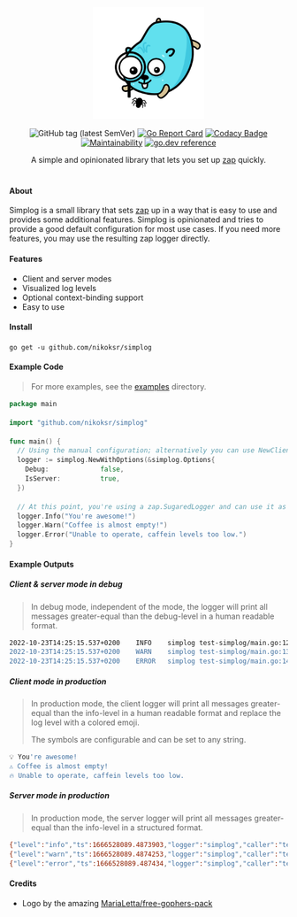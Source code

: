 <div align="center">
<img
    width=40%
    src="assets/gopher-bug.svg"
    alt="simplog logo"
/>

![GitHub tag (latest SemVer)](https://img.shields.io/github/v/tag/nikoksr/simplog?color=success&label=version&sort=semver)
[![Go Report Card](https://goreportcard.com/badge/github.com/nikoksr/simplog)](https://goreportcard.com/report/github.com/nikoksr/simplog)
[![Codacy Badge](https://app.codacy.com/project/badge/Grade/2d2f6bfb58834346b790dd35657f1a33)](https://www.codacy.com/gh/nikoksr/simplog/dashboard?utm_source=github.com&amp;utm_medium=referral&amp;utm_content=nikoksr/simplog&amp;utm_campaign=Badge_Grade)
[![Maintainability](https://api.codeclimate.com/v1/badges/c9295422ae29fb489503/maintainability)](https://codeclimate.com/github/nikoksr/simplog/maintainability)
[![go.dev reference](https://img.shields.io/badge/go.dev-reference-007d9c?logo=go&logoColor=white&style=flat)](https://pkg.go.dev/github.com/nikoksr/simplog)

</div>

<p align="center">A simple and opinionated library that lets you set up <a href="https://github.com/uber-go/zap">zap</a> quickly.

<h1></h1>

#### About

Simplog is a small library that sets [zap](https://github.com/uber-go/zap) up in a way that is easy to use and provides
some additional features. Simplog is opinionated and tries to provide a good default configuration for most use cases.
If you need more features, you may use the resulting zap logger directly.

#### Features

- Client and server modes
- Visualized log levels
- Optional context-binding support
- Easy to use

#### Install <a id="install"></a>

`go get -u github.com/nikoksr/simplog`

#### Example Code

> For more examples, see the [examples](examples) directory.

```go
package main

import "github.com/nikoksr/simplog"

func main() {
  // Using the manual configuration; alternatively you can use NewClientLogger() or NewServerLogger().
  logger := simplog.NewWithOptions(&simplog.Options{
    Debug:             false,
    IsServer:          true,
  })

  // At this point, you're using a zap.SugaredLogger and can use it as you would normally do.
  logger.Info("You're awesome!")
  logger.Warn("Coffee is almost empty!")
  logger.Error("Unable to operate, caffein levels too low.")
}
```

#### Example Outputs

##### Client & server mode in debug

> In debug mode, independent of the mode, the logger will print all messages greater-equal than the debug-level in a human readable format.

```bash
2022-10-23T14:25:15.537+0200	INFO	simplog	test-simplog/main.go:12	You're awesome!
2022-10-23T14:25:15.537+0200	WARN	simplog	test-simplog/main.go:13	Coffee is almost empty!
2022-10-23T14:25:15.537+0200	ERROR	simplog	test-simplog/main.go:14	Unable to operate, caffein levels too low.
```

##### Client mode in production

> In production mode, the client logger will print all messages greater-equal than the info-level in a human readable format and replace the log level with a colored emoji.
>
> The symbols are configurable and can be set to any string.

```bash
💡 You're awesome!
⚠️ Coffee is almost empty!
🔥 Unable to operate, caffein levels too low.
```

##### Server mode in production

> In production mode, the server logger will print all messages greater-equal than the info-level in a structured format.

```bash
{"level":"info","ts":1666528089.4873903,"logger":"simplog","caller":"test-simplog/main.go:12","msg":"You're awesome!"}
{"level":"warn","ts":1666528089.4874253,"logger":"simplog","caller":"test-simplog/main.go:13","msg":"Coffee is almost empty!"}
{"level":"error","ts":1666528089.487434,"logger":"simplog","caller":"test-simplog/main.go:14","msg":"Unable to operate, caffein levels too low."}
```

#### Credits

- Logo by the amazing [MariaLetta/free-gophers-pack](https://github.com/MariaLetta/free-gophers-pack)
